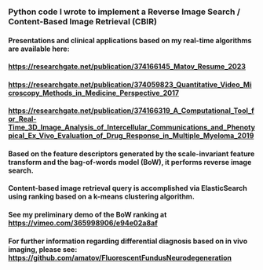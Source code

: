 ### Python code I wrote to implement a Reverse Image Search / Content-Based Image Retrieval (CBIR)

#### Presentations and clinical applications based on my real-time algorithms are available here: 

#### https://researchgate.net/publication/374166145_Matov_Resume_2023

#### https://researchgate.net/publication/374059823_Quantitative_Video_Microscopy_Methods_in_Medicine_Perspective_2017

#### https://researchgate.net/publication/374166319_A_Computational_Tool_for_Real-Time_3D_Image_Analysis_of_Intercellular_Communications_and_Phenotypical_Ex_Vivo_Evaluation_of_Drug_Response_in_Multiple_Myeloma_2019

####  Based on the feature descriptors generated by the scale-invariant feature transform and the bag-of-words model (BoW), it performs reverse image search. 

#### Content-based image retrieval query is accomplished via ElasticSearch using ranking based on a k-means clustering algorithm.

#### See my preliminary demo of the BoW ranking at https://vimeo.com/365998906/e94e02a8af

#### For further information regarding differential diagnosis based on in vivo imaging, please see: https://github.com/amatov/FluorescentFundusNeurodegeneration
